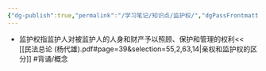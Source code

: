 ```yaml
---
{"dg-publish":true,"permalink":"/学习笔记/知识点/监护权/","dgPassFrontmatter":true}
---
```


- 监护权指监护人对被监护人的人身和财产予以照顾、保护和管理的权利<< [[民法总论 (杨代雄).pdf#page=39&selection=55,2,63,14|亲权和监护权的区分]] #背诵/概念 